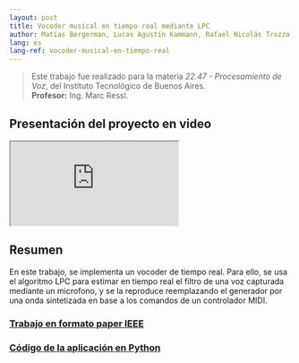 ```yaml
---
layout: post
title: Vocoder musical en tiempo real mediante LPC
author: Matías Bergerman, Lucas Agustín Kammann, Rafael Nicolás Trozzo
lang: es
lang-ref: vocoder-musical-en-tiempo-real
---
```


> Este trabajo fue realizado para la materia *22.47 - Procesamiento de Voz*, del Instituto Tecnológico de Buenos Aires.<br>**Profesor:** Ing. Marc Ressl.

## Presentación del proyecto en video

<div class="video-wrap">
  <div class="video-container">
    <iframe src="https://www.youtube.com/embed/WvF8JJHSznA"></iframe>
  </div>
</div>

## Resumen
En este trabajo, se implementa un vocoder de tiempo real. Para ello, se usa el algoritmo LPC para estimar en tiempo real el filtro de una voz capturada mediante un microfono, y se la reproduce reemplazando el generador por una onda sintetizada en base a los comandos de un controlador MIDI.

### [Trabajo en formato paper IEEE](https://github.com/Kammann123/vocoder/blob/main/doc/vocoder_report.pdf)

### [Código de la aplicación en Python](https://github.com/Kammann123/vocoder/tree/main/src)

